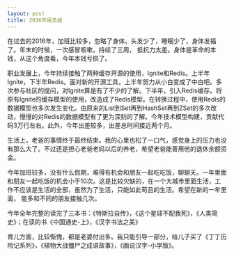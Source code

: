 ```yaml
---
layout: post
title: 2016年尾总结
---
```

在过去的2016年，加班比较多，忽略了身体。头发少了，睡眠少了，身体发福了。年末的时候，一次感冒咳嗽，持续了三周， 抵抗力太差。身体是革命的本钱，从这个角度看，今年本钱亏损了。

职业发展上，今年持续接触了两种缓存开源的使用，Ignite和Redis。上半年Ignite，下半年Redis。面对新的开源工具，上半年努力从小白变成了中白吧。多次参与社区的提问，对Ignite算是有了不少的了解。下半年，引入Redis缓存。将原有Ignite的缓存模型的使用，改造成了Redis模型。在转换过程中，使用Redis的数据模型也多次发生变化。由原来的List到Set再到HashSet再到ZSet的多次改动，慢慢的对Redis的数据模型有了更为深刻的了解。今年技术模型构建，贡献代码3万行左右。此外，今年出差较多，出差总时间接近两个月。

生活上，老爸的事情终于最终结束。我的心里也松了一口气，感觉身上的压力也没有那么大了。不过还是担心老爸老妈以后的养老，希望老爸能善用他的退休余额资金。

今年加班较多，没有什么假期，难得有机会和朋友一起吃吃饭，聊聊天。一年里面和朋友一起吃饭的机会小于10次。这是比较欠缺的，在一个大城市里面生活，工作不应该是生活的全部，虽然为了生活，只能如此苟且的生活。希望在新的一年里面， 能多和不同的朋友接触几次。

今年全年完整的读完了三本书：《特斯拉自传》，《这个星球不配我死》，《人类简史》；在读的书《中国通史-上》，《汉字书法之美》

育儿方面，比较惭愧，都是老婆付出多。我只能引导一部分，给儿子买了《丁丁历险记系列》，《植物大战僵尸之成语故事》，《画说汉字-小学版》。

